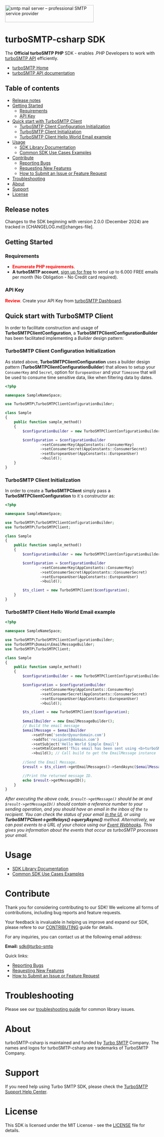 [turboSMTP_home]: https://serversmtp.com/
[api_reference]: https://serversmtp.com/turbo-api/
[turboSMTP_sign_up]: https://serversmtp.com/en/tsmtpregistration1.php
[turboSMTP_analytics_dashboard]: https://dashboard.serversmtp.com/analytics/overview
[turboSMTP_webhooks_reference]: https://serversmtp.com/event-webhook-reference/
[turboSMTP_about_us]: https://serversmtp.com/about-us/
[turboSMTP_contact_us]: https://serversmtp.com/contact-us/
[turboSMTP_api_keys]: https://serversmtp.com/understanding-and-creating-api-keys-with-turbosmtp-a-comprehensive-guide/
[sdk_email]: mailto:sdk@turbo-smtp.com

<img class="header-image is-logo-image" alt="smtp mail server – professional SMTP service provider" src="https://serversmtp.com/wp-content/uploads/2022/02/logo_2021-2.svg" width="290" height="56">

# turboSMTP-csharp SDK
The **Official turboSMTP PHP** SDK - enables .PHP Developers to work with [turboSMTP API][api_reference] efficiently.

* [turboSMTP Home][turboSMTP_home]
* [turboSMTP API documentation][api_reference]
  
## Table of contents

- [Release notes](#release-notes)
- [Getting Started](#getting-started)
  - [Requirements](#requirements)
  - [API Key](#api-key)
- [Quick start with TurboSMTP Client](#quick-start-with-turbosmtp-client)
  - [TurboSMTP Client Configuration Initialization](#turbosmtp-client-configuration-initialization)
  - [TurboSMTP Client Initialization](#turbosmtp-client-initialization)
  - [TurboSMTP Client Hello World Email example](#turbosmtp-client-hello-world-email-example)
- [Usage](#usage)
  - [SDK Library Documentation](USAGE.md)
  - [Common SDK Use Cases Examples](USE_CASES.md)
- [Contribute](#contribute)
  - [Reporting Bugs](CONTRIBUTING.md#reporting-bugs)
  - [Requesting New Features](CONTRIBUTING.md#requesting-new-features)
  - [How to Submit an Issue or Feature Request](CONTRIBUTING.md#how-to-submit-an-issue-or-feature-request)
- [Troubleshooting](#troubleshooting)
- [About](#about)
- [Support](#support)
- [License](#license)

## Release notes

Changes to the SDK beginning with version 2.0.0 (December 2024) are tracked in [CHANGELOG.md][changes-file].

## Getting Started

### Requirements

- **<span style="color:red">Enumerate PHP requirements</span>**.
- **A turboSMTP account**, [sign up for free][turboSMTP_sign_up] to send up to 6.000 FREE emails per month (No Obligation - No Credit card required).

### API Key

**<span style="color:red">Review</span>**.
Create your API Key from [turboSMTP Dashboard][turboSMTP_api_keys].

## Quick start with TurboSMTP Client

In order to facilitate construction and usage of **TurboSMTPClientConfiguration**, a **TurboSMTPClientConfigurationBuilder** has been facilitated implementing a *Builder* design pattern:

### TurboSMTP Client Configuration Initialization

As stated above, **TurboSMTPClientConfiguration** uses a builder design pattern (**TurboSMTPClientConfigurationBuilder**) that allows to setup your `ConsumerKey` and `Secret`, option for `EuropeanUser` and your `Timezone` that will be used to consume time sensitive data, like when filtering data by dates.

```php
<?php

namespace SampleNameSpace;

use TurboSMTP\TurboSMTPClientConfigurationBuilder;

class Sample 
{
    public function sample_method()
    {
        $configurationBuilder = new TurboSMTPClientConfigurationBuilder();

        $configuration = $configurationBuilder
                ->setConsumerKey(AppConstants::ConsumerKey)
                ->setConsumerSecret(AppConstants::ConsumerSecret)
                ->setEuropeanUser(AppConstants::EuropeanUser)
                ->build();
    } 
}
```

### TurboSMTP Client Initialization

In order to create a **TurboSMTPClient** simply pass a **TurboSMTPClientConfiguration** to it´s constructor as:

```php
<?php

namespace SampleNameSpace;

use TurboSMTP\TurboSMTPClientConfigurationBuilder;
use TurboSMTP\TurboSMTPClient;

class Sample 
{
    public function sample_method()
    {
        $configurationBuilder = new TurboSMTPClientConfigurationBuilder();

        $configuration = $configurationBuilder
                ->setConsumerKey(AppConstants::ConsumerKey)
                ->setConsumerSecret(AppConstants::ConsumerSecret)
                ->setEuropeanUser(AppConstants::EuropeanUser)
                ->build();

        $ts_client = new TurboSMTPClient($configuration);                
    } 
}
```

### TurboSMTP Client Hello World Email example

```php
<?php

namespace SampleNameSpace;

use TurboSMTP\TurboSMTPClientConfigurationBuilder;
use TurboSMTP\Domain\EmailMessageBuilder;
use TurboSMTP\TurboSMTPClient;

class Sample 
{
    public function sample_method()
    {
        $configurationBuilder = new TurboSMTPClientConfigurationBuilder();

        $configuration = $configurationBuilder
                ->setConsumerKey(AppConstants::ConsumerKey)
                ->setConsumerSecret(AppConstants::ConsumerSecret)
                ->setEuropeanUser(AppConstants::EuropeanUser)
                ->build();

        $ts_client = new TurboSMTPClient($configuration);
        
        $emailBuilder = new EmailMessageBuilder();
        // Build the email message
        $emailMessage = $emailBuilder
            ->setFrom('sender@yourdomain.com')
            ->addTo('recipient@domain.com')
            ->setSubject('Hello World Simple Email')
            ->setHtmlContent('This email has been sent using <b>turboSMTP SDK</b>.')
            ->build(); // Call build to get the EmailMessage instance
        
        //Send the Email Message.
        $result = $ts_client->getEmailMessages()->SendAsync($emailMessage)->wait();

        //Print the returned message ID.
        echo $result->getMessageID();    
    } 
}
```

*After executing the above code, `$result->getMessage()` should be `OK` and `$result->getMessageID()` should contain a reference number to your sending operation, and you should have an email in the inbox of the `to` recipient. You can check the status of your email [in the UI][turboSMTP_analytics_dashboard], or using **TurboSMTPClient->getRelays()->queryAsync()** method. Alternatively, we can post events to a URL of your choice using our [Event Webhooks][turboSMTP_webhooks_reference]. This gives you information about the events that occur as turboSMTP processes your email.* 

# Usage

- [SDK Library Documentation](USAGE.md)
- [Common SDK Use Cases Examples](USE_CASES.md)

# Contribute

Thank you for considering contributing to our SDK! We welcome all forms of contributions, including bug reports and feature requests. 

Your feedback is invaluable in helping us improve and expand our SDK, please refere to our [CONTRIBUTING](CONTRIBUTING.md) guide for details.

For any inquiries, you can contact us at the following email address:

**Email:** [sdk@turbo-smtp][sdk_email]

Quick links:

- [Reporting Bugs](CONTRIBUTING.md#reporting-bugs)
- [Requesting New Features](CONTRIBUTING.md#requesting-new-features)
- [How to Submit an Issue or Feature Request](CONTRIBUTING.md#how-to-submit-an-issue-or-feature-request)

# Troubleshooting

Please see our [troubleshooting guide](TROUBLESHOOTING.md) for common library issues.

# About

turboSMTP-csharp is maintained and funded by [Turbo SMTP][turboSMTP_about_us] Company. The names and logos for turboSMTP-csharp are trademarks of TurboSMTP Company.

# Support

If you need help using Turbo SMTP SDK, please check the [TurboSMTP Support Help Center][turboSMTP_contact_us].

# License

This SDK is licensed under the MIT License - see the [LICENSE](LICENSE) file for details.